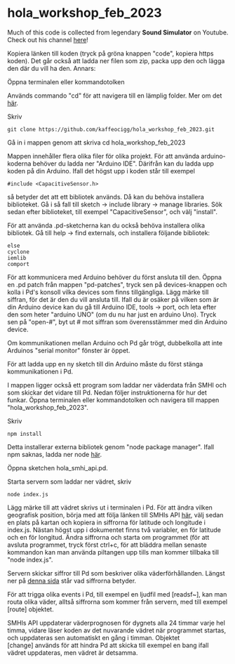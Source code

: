 # hola_workshop_feb_2023

Much of this code is collected from legendary **Sound Simulator** on Youtube. Check out his channel [here](https://www.youtube.com/@SoundSimulator)!

Kopiera länken till koden (tryck på gröna knappen "code", kopiera https koden). Det går också att ladda ner filen som zip, packa upp den och lägga den där du vill ha den. Annars: 

Öppna terminalen eller kommandotolken

Används commando "cd" för att navigera till en lämplig folder. Mer om det [här](https://help.ubuntu.com/community/UsingTheTerminal).

Skriv 
```
git clone https://github.com/kaffeocigg/hola_workshop_feb_2023.git
```


Gå in i mappen genom att skriva cd hola_workshop_feb_2023

Mappen innehåller flera olika filer för olika projekt. För att använda arduino-koderna behöver du ladda ner "Arduino IDE". Därifrån kan du ladda upp koden på din Arduino. Ifall det högst upp i koden står till exempel

```
#include <CapacitiveSensor.h>
```
så betyder det att ett bibliotek används. Då kan du behöva installera biblioteket. Gå i så fall till sketch -> include library -> manage libraries. Sök sedan efter biblioteket, till exempel "CapacitiveSensor", och välj "install". 

För att använda .pd-sketcherna kan du också behöva installera olika bibliotek. Gå till help -> find externals, och installera följande bibliotek:

```
else
cyclone
iemlib
comport
```

För att kommunicera med Arduino behöver du först ansluta till den. Öppna en .pd patch från mappen "pd-patches", tryck sen på devices-knappen och kolla i Pd's konsoll vilka devices som finns tillgängliga. Lägg märke till siffran, för det är den du vill ansluta till. Ifall du är osäker på vilken som är din Arduino device kan du gå till Arduino IDE, tools -> port, och leta efter den som heter "arduino UNO" (om du nu har just en arduino Uno).  Tryck sen på "open-#", byt ut # mot siffran som överensstämmer med din Arduino device. 

Om kommunikationen mellan Arduino och Pd går trögt, dubbelkolla att inte Arduinos "serial monitor" fönster är öppet.

För att ladda upp en ny sketch till din Arduino måste du först stänga kommunikationen i Pd. 





I mappen ligger också ett program som laddar ner väderdata från SMHI och som skickar det vidare till Pd. Nedan följer instruktionerna för hur det funkar. Öppna terminalen eller kommandotolken och navigera till mappen "hola_workshop_feb_2023". 


Skriv 
```
npm install
```

Detta installerar externa bibliotek genom "node package manager". Ifall npm saknas, ladda ner node [här](https://nodejs.org/en/download/).

Öppna sketchen hola_smhi_api.pd.

Starta servern som laddar ner vädret, skriv
```
node index.js
```

Lägg märke till att vädret skrivs ut i terminalen i Pd. För att ändra vilken geografisk position, börja med att följa länken till SMHIs API [här](https://opendata.smhi.se/apidocs/metfcst/demo_point.html), välj sedan en plats på kartan och kopiera in siffrorna för latitude och longitude i index.js. Nästan högst upp i dokumentet finns två variabler, en för latitude och en för longitud. Ändra siffrorna och starta om programmet (för att avsluta programmet, tryck först ctrl+c, för att bläddra mellan senaste kommandon kan man använda piltangen upp tills man kommer tillbaka till "node index.js".

Servern skickar siffror till Pd som beskriver olika väderförhållanden. Längst ner på [denna sida](https://opendata.smhi.se/apidocs/metfcst/parameters.html) står vad siffrorna betyder.

För att trigga olika events i Pd, till exempel en ljudfil med [readsf~], kan man routa olika väder, alltså siffrorna som kommer från servern, med till exempel [route] objektet.

SMHIs API uppdaterar väderprognosen för dygnets alla 24 timmar varje hel timma, vidare läser koden av det nuvarande vädret när programmet startas, och uppdateras sen automatiskt en gång i timman. Objektet [change] används för att hindra Pd att skicka till exempel en bang ifall vädret uppdateras, men vädret är detsamma.


